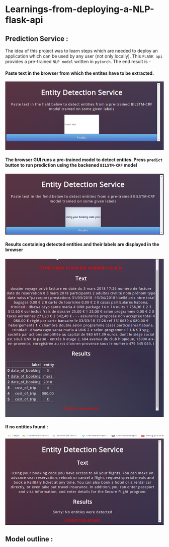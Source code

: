 # Learnings-from-deploying-a-NLP-flask-api



## Prediction Service : 
The idea of this project was to learn steps which are needed to deploy an application which can be used by any user (not only locally). This `FLASK api` provides a pre-trained `NLP model` written in `pytorch`. The end result is - <br/>

#### Paste text in the browser from which the entites have to be extracted.
![](images/first.png)
#### The browser GUI runs a pre-trained model to detect entites. Press `predict` button to run prediction using the backened `BILSTM-CRF` model
![](images/second.png)
#### Results containing detected entities and their labels are displayed in the browser

![](images/third.png)

#### If no entities found : 

![](images/fourth.png)


## Model outline : 


